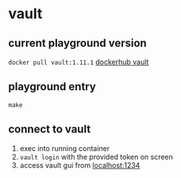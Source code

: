 # vault

## current playground version
`docker pull vault:1.11.1`
[dockerhub vault](https://hub.docker.com/_/vault)

## playground entry
`make`

## connect to vault
1. exec into running container
2. `vault login` with the provided token on screen
3. access vault gui from [localhost:1234](localhost:1234)
